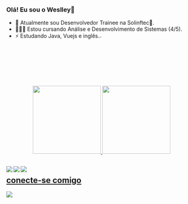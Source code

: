 ### Olá! Eu sou o Weslley👋

- 🔭 Atualmente sou Desenvolvedor Trainee na Solinftec🌱.
- 🧑🏽‍🎓 Estou cursando Análise e Desenvolvimento de Sistemas (4/5).
- ⚡ Estudando Java, Vuejs e inglês.<img align="rigth" width="3%" src="https://media3.giphy.com/media/McUBKCpESJD0F7eqzT/giphy.gif?cid=ecf05e47eesz0jq1dpoh9qxxnepa0wtpc6bcj19qmqwregll&rid=giphy.gif&ct=s"/>

<div align="center">
  <a href="https://github.com/weslley-sc">
  <img height="180em" src="https://github-readme-stats.vercel.app/api?username=weslley-sc&show_icons=true&theme=dark&include_all_commits=true&count_private=true"/>
  <img height="180em" src="https://github-readme-stats.vercel.app/api/top-langs/?username=weslley-sc&layout=compact&langs_count=7&theme=dark"/>
</div>
  
<div>
  <img align="left" src="https://img.shields.io/badge/JavaScript-323330?style=for-the-badge&logo=javascript&logoColor=F7DF1E" /> 
  <img align="left" src="https://img.shields.io/badge/HTML5-E34F26?style=for-the-badge&logo=html5&logoColor=white"/>
  <img align="left" src="https://img.shields.io/badge/CSS3-1572B6?style=for-the-badge&logo=css3&logoColor=white"/>
</div>
  
## </br> conecte-se comigo
<a href="https://www.linkedin.com/in/weslley-da-silva-costa-b8569273/"/><img src="https://img.shields.io/badge/LinkedIn-0077B5?style=for-the-badge&logo=linkedin&logoColor=white"/>  
